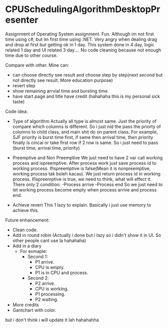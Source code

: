 # CPUSchedulingAlgorithmDesktopPresenter
Assignment of Operating System assignment. Fun. Although im not first time using c#, but im first time using .NET. Very angry when dealing drag and drop at first but getting ok in 1 day. This system done in 4 day, logic related 1 day and UI related 3 day.... No code cleaning because not enough time due to other course.

Compare with other. Mine can:
  - can choose directly see result and choose step by step(next second but not directly see result. More education purpose)
  - revert step 
  - show remaining arrvial time and bursting time.
  - have start page and title have credit (hahahaha this is my personal sick taste)

Code idea:
  - Type of algorithm
    Actually all type is almost same. Just the priority of compare which columns is different.
    So i just nid the pass the priorty of columns to child class, and main shit do on parent class. 
    For example, SJF priority is burst time first, if same then arrival time, then priority finally is cincai or take first row if 2 row is same.
    So i just need to pass (burst time, arrival time, priority)
    
  - Preemptive and Non Preemptive
    We just need to have 2 var call working process and ispreemptive.
    After process work just save process id to working process.
    Ifispreemptive is false(Mean it is nonpreemptive, working process tak boleh kacau). We just return process id in working process.
    Ifispreemptive is true, we need to think, what will effect it. There only 2 condition:
      -Process arrive
      -Process end
    So we just need to let working process become empty when process arrive and process end.
  
  - Achieve revert
    This 1 lazy to explain. Basically i just use memory to achieve this.
    
Future enhancement:
  - Clean code.
  - Add in round robin (Actually i done but i lazy so i didn't show it in UI. So other people cant use la hahahaha)
  - Add in a diary 
      - For exmaple: 
        - Second 1:
          - P1 arrive. 
          - CPU is empty. 
          - P1 is in CPU and process.
        - Second 2:
          - P2 arrive. 
          - CPU is working. 
          - P1 processing.
          - P2 waiting.
  - More credits
  - Gantchart with color.
  
but i don't think i will update it lah hahahahha
